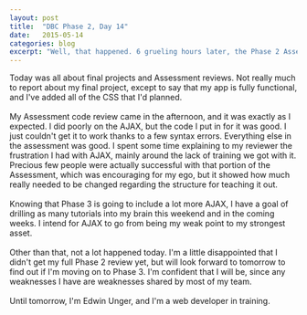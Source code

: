 ```yaml
---
layout: post
title:  "DBC Phase 2, Day 14"
date:   2015-05-14
categories: blog
excerpt: "Well, that happened. 6 grueling hours later, the Phase 2 Assessment is over. You know it was a complete shit show when we started with 3 hours and the teachers kept extending the time to allow us to finish all of the sections. We even had to stop about 2/3 of the way through it to eat lunch. We came back and worked on it some more, but there was definitely an overall feeling of frustration, failure, and fear coming from the team."
---
```


Today was all about final projects and Assessment reviews. Not really much to report about my final project, except to say that my app is fully functional, and I've added all of the CSS that I'd planned.
<br>
<br>
My Assessment code review came in the afternoon, and it was exactly as I expected. I did poorly on the AJAX, but the code I put in for it was good. I just couldn't get it to work thanks to a few syntax errors. Everything else in the assessment was good. I spent some time explaining to my reviewer the frustration I had with AJAX, mainly around the lack of training we got with it. Precious few people were actually successful with that portion of the Assessment, which was encouraging for my ego, but it showed how much really needed to be changed regarding the structure for teaching it out.
<br>
<br>
Knowing that Phase 3 is going to include a lot more AJAX, I have a goal of drilling as many tutorials into my brain this weekend and in the coming weeks. I intend for AJAX to go from being my weak point to my strongest asset.
<br>
<br>
Other than that, not a lot happened today. I'm a little disappointed that I didn't get my full Phase 2 review yet, but will look forward to tomorrow to find out if I'm moving on to Phase 3. I'm confident that I will be, since any weaknesses I have are weaknesses shared by most of my team.
<br>
<br>
Until tomorrow, I'm Edwin Unger, and I'm a web developer in training.